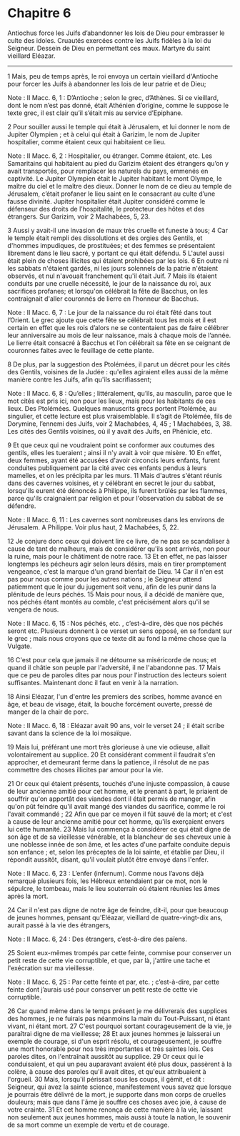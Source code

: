 # Chapitre 6

Antiochus force les Juifs d’abandonner les lois de Dieu pour embrasser le culte des idoles.
Cruautés exercées contre les Juifs fidèles à la loi du Seigneur.
Dessein de Dieu en permettant ces maux.
Martyre du saint vieillard Eléazar.

***

1 Mais, peu de temps après, le roi envoya un certain vieillard d'Antioche pour forcer les Juifs à abandonner les lois de leur patrie et de Dieu;

<span class="bible-note">Note : </span> II Macc. 6, 1 : D’Antioche ; selon le grec, d’Athènes. Si ce vieillard, dont le nom n’est pas donné, était Athénien d’origine, comme le suppose le texte grec, il est clair qu’il s’était mis au service d’Epiphane.

2 Pour souiller aussi le temple qui était à Jérusalem, et lui donner le nom de Jupiter Olympien ; et à celui qui était à Garizim, le nom de Jupiter hospitalier, comme étaient ceux qui habitaient ce lieu.

<span class="bible-note">Note : </span> II Macc. 6, 2 : Hospitalier, ou étranger. Comme étaient, etc. Les Samaritains qui habitaient au pied du Garizim étaient des étrangers qu’on y avait transportés, pour remplacer les naturels du pays, emmenés en captivité. Le Jupiter Olympien était le Jupiter habitant le mont Olympe, le maître du ciel et le maître des dieux. Donner le nom de ce dieu au temple de Jérusalem, c’était profaner le lieu saint en le consacrant au culte d’une fausse divinité. Jupiter hospitalier était Jupiter considéré comme le défenseur des droits de l’hospitalité, le protecteur des hôtes et des étrangers. Sur Garizim, voir 2 Machabées, 5, 23.

3 Aussi y avait-il une invasion de maux très cruelle et funeste à tous; 4 Car le temple était rempli des dissolutions et des orgies des Gentils, et d'hommes impudiques, de prostituées; et des femmes se présentaient librement dans le lieu sacré, y portant ce qui était défendu. 5 L'autel aussi était plein de choses illicites qui étaient prohibées par les lois. 6 En outre ni les sabbats n'étaient gardés, ni les jours solennels de la patrie n'étaient observés, et nul n'avouait franchement qu'il était Juif. 7 Mais ils étaient conduits par une cruelle nécessité, le jour de la naissance du roi, aux sacrifices profanes; et lorsqu'on célébrait la fête de Bacchus, on les contraignait d'aller couronnés de lierre en l'honneur de Bacchus.

<span class="bible-note">Note : </span> II Macc. 6, 7 : Le jour de la naissance du roi était fêté dans tout l’Orient. Le grec ajoute que cette fête se célébrait tous les mois et il est certain en effet que les rois d’alors ne se contentaient pas de faire célébrer leur anniversaire au mois de leur naissance, mais à chaque mois de l’année. Le lierre était consacré à Bacchus et l’on célébrait sa fête en se ceignant de couronnes faites avec le feuillage de cette plante.

8 De plus, par la suggestion des Ptolémées, il parut un décret pour les cités des Gentils, voisines de la Judée : qu'elles agiraient elles aussi de la même manière contre les Juifs, afin qu'ils sacrifiassent;

<span class="bible-note">Note : </span> II Macc. 6, 8 : Qu’elles ; littéralement, qu’ils, au masculin, parce que le mot cités est pris ici, non pour les lieux, mais pour les habitants de ces lieux. Des Ptolémées. Quelques manuscrits grecs portent Ptolémée, au singulier, et cette lecture est plus vraisemblable. Il s’agit de Ptolémée, fils de Dorymine, l’ennemi des Juifs, voir 2 Machabées, 4, 45 ; 1 Machabées, 3, 38. Les cités des Gentils voisines, où il y avait des Juifs, en Phénicie, etc.

9 Et que ceux qui ne voudraient point se conformer aux coutumes des gentils, elles les tueraient ; ainsi il n'y avait à voir que misère. 10 En effet, deux femmes, ayant été accusées d'avoir circoncis leurs enfants, furent conduites publiquement par la cité avec ces enfants pendus à leurs mamelles, et on les précipita par les murs. 11 Mais d'autres s'étant réunis dans des cavernes voisines, et y célébrant en secret le jour du sabbat, lorsqu'ils eurent été dénoncés à Philippe, ils furent brûlés par les flammes, parce qu'ils craignaient par religion et pour l'observation du sabbat de se défendre.

<span class="bible-note">Note : </span> II Macc. 6, 11 : Les cavernes sont nombreuses dans les environs de Jérusalem. A Philippe. Voir plus haut, 2 Machabées, 5, 22.


12 Je conjure donc ceux qui doivent lire ce livre, de ne pas se scandaliser à cause de tant de malheurs, mais de considérer qu'ils sont arrivés, non pour la ruine, mais pour le châtiment de notre race. 13 Et en effet, ne pas laisser longtemps les pécheurs agir selon leurs désirs, mais en tirer promptement vengeance, c'est la marque d'un grand bienfait de Dieu. 14 Car il n'en est pas pour nous comme pour les autres nations ; le Seigneur attend patiemment que le jour du jugement soit venu, afin de les punir dans la plénitude de leurs péchés. 15 Mais pour nous, il a décidé de manière que, nos péchés étant montés au comble, c'est précisément alors qu'il se vengera de nous.

<span class="bible-note">Note : </span> II Macc. 6, 15 : Nos péchés, etc. , c’est-à-dire, dès que nos péchés seront etc. Plusieurs donnent à ce verset un sens opposé, en se fondant sur le grec ; mais nous croyons que ce texte dit au fond la même chose que la Vulgate.

16 C'est pour cela que jamais il ne détourne sa miséricorde de nous; et quand il châtie son peuple par l'adversité, il ne l'abandonne pas. 17 Mais que ce peu de paroles dites par nous pour l'instruction des lecteurs soient suffisantes. Maintenant donc il faut en venir à la narration.


18 Ainsi Eléazar, l'un d'entre les premiers des scribes, homme avancé en âge, et beau de visage, était, la bouche forcément ouverte, pressé de manger de la chair de porc.

<span class="bible-note">Note : </span> II Macc. 6, 18 : Eléazar avait 90 ans, voir le verset 24 ; il était scribe savant dans la science de la loi mosaïque.

19 Mais lui, préférant une mort très glorieuse à une vie odieuse, allait volontairement au supplice. 20 Et considérant comment il faudrait s'en approcher, et demeurant ferme dans la patience, il résolut de ne pas commettre des choses illicites par amour pour la vie.

21 Or ceux qui étaient présents, touchés d'une injuste compassion, à cause de leur ancienne amitié pour cet homme, et le prenant à part, le priaient de souffrir qu'on apportât des viandes dont il était permis de manger, afin qu'on pût feindre qu'il avait mangé des viandes du sacrifice, comme le roi l'avait commandé ; 22 Afin que par ce moyen il fût sauvé de la mort; et c'est à cause de leur ancienne amitié pour cet homme, qu'ils exerçaient envers lui cette humanité. 23 Mais lui commença à considérer ce qui était digne de son âge et de sa vieillesse vénérable, et la blancheur de ses cheveux unie à une noblesse innée de son âme, et les actes d'une parfaite conduite depuis son enfance ; et, selon les préceptes de la loi sainte, et établie par Dieu, il répondit aussitôt, disant, qu'il voulait plutôt être envoyé dans l'enfer.

<span class="bible-note">Note : </span> II Macc. 6, 23 : L’enfer (infernum). Comme nous l’avons déjà remarqué plusieurs fois, les Hébreux entendaient par ce mot, non le sépulcre, le tombeau, mais le lieu souterrain où étaient réunies les âmes après la mort.

24 Car il n'est pas digne de notre âge de feindre, dit-il, pour que beaucoup de jeunes hommes, pensant qu'Eléazar, vieillard de quatre-vingt-dix ans, aurait passé à la vie des étrangers,

<span class="bible-note">Note : </span> II Macc. 6, 24 : Des étrangers, c’est-à-dire des païens.

25 Soient eux-mêmes trompés par cette feinte, commise pour conserver un petit reste de cette vie corruptible, et que, par là, j'attire une tache et l'exécration sur ma vieillesse.

<span class="bible-note">Note : </span> II Macc. 6, 25 : Par cette feinte et par, etc. ; c’est-à-dire, par cette feinte dont j’aurais usé pour conserver un petit reste de cette vie corruptible.

26 Car quand même dans le temps présent je me délivrerais des supplices des hommes, je ne fuirais pas néanmoins la main du Tout-Puissant, ni étant vivant, ni étant mort. 27 C'est pourquoi sortant courageusement de la vie, je paraîtrai digne de ma vieillesse; 28 Et aux jeunes hommes je laisserai un exemple de courage, si d'un esprit résolu, et courageusement, je souffre une mort honorable pour nos très importantes et très saintes lois. Ces paroles dites, on l'entraînait aussitôt au supplice. 29 Or ceux qui le conduisaient, et qui un peu auparavant avaient été plus doux, passèrent à la colère, à cause des paroles qu'il avait dites, et qu'eux attribuaient à l'orgueil. 30 Mais, lorsqu'il périssait sous les coups, il gémit, et dit : Seigneur, qui avez la sainte science, manifestement vous savez que lorsque je pourrais être délivré de la mort, je supporte dans mon corps de cruelles douleurs; mais que dans l'âme je souffre ces choses avec joie, à cause de votre crainte. 31 Et cet homme renonça de cette manière à la vie,
laissant non seulement aux jeunes hommes, mais aussi à toute la nation, le souvenir de sa mort comme un exemple de vertu et de courage.

